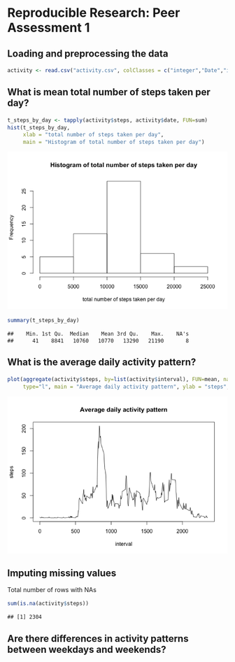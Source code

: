 # Reproducible Research: Peer Assessment 1



## Loading and preprocessing the data

```r
activity <- read.csv("activity.csv", colClasses = c("integer","Date","integer"))
```


## What is mean total number of steps taken per day?

```r
t_steps_by_day <- tapply(activity$steps, activity$date, FUN=sum)
hist(t_steps_by_day, 
     xlab = "total number of steps taken per day", 
     main = "Histogram of total number of steps taken per day")
```

![](PA1_template_files/figure-html/unnamed-chunk-2-1.png) 

```r
summary(t_steps_by_day)
```

```
##    Min. 1st Qu.  Median    Mean 3rd Qu.    Max.    NA's 
##      41    8841   10760   10770   13290   21190       8
```



## What is the average daily activity pattern?

```r
plot(aggregate(activity$steps, by=list(activity$interval), FUN=mean, na.rm=TRUE),
     type="l", main = "Average daily activity pattern", ylab = "steps", xlab = "interval")
```

![](PA1_template_files/figure-html/unnamed-chunk-3-1.png) 

## Imputing missing values
Total number of rows with NAs

```r
sum(is.na(activity$steps))
```

```
## [1] 2304
```


## Are there differences in activity patterns between weekdays and weekends?

